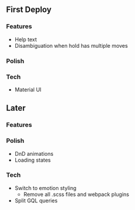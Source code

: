 ## First Deploy

### Features

- Help text
- Disambiguation when hold has multiple moves

### Polish

### Tech

- Material UI

## Later

### Features

### Polish

- DnD animations
- Loading states

### Tech

- Switch to emotion styling
  - Remove all .scss files and webpack plugins
- Split GQL queries
